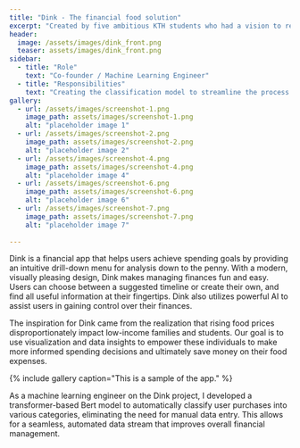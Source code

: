 ```yaml
---
title: "Dink - The financial food solution"
excerpt: "Created by five ambitious KTH students who had a vision to revolutionize finance, Dink takes the power and control of your finances away from the banks, and puts it – literally – in your hands! 👐"
header:
  image: /assets/images/dink_front.png
  teaser: assets/images/dink_front.png
sidebar:
  - title: "Role"
    text: "Co-founder / Machine Learning Engineer"
  - title: "Responsibilities"
    text: "Creating the classification model to streamline the process from reciept to insights."
gallery:
  - url: /assets/images/screenshot-1.png
    image_path: assets/images/screenshot-1.png
    alt: "placeholder image 1"
  - url: /assets/images/screenshot-2.png
    image_path: assets/images/screenshot-2.png
    alt: "placeholder image 2"
  - url: /assets/images/screenshot-4.png
    image_path: assets/images/screenshot-4.png
    alt: "placeholder image 4"
  - url: /assets/images/screenshot-6.png
    image_path: assets/images/screenshot-6.png
    alt: "placeholder image 6"
  - url: /assets/images/screenshot-7.png
    image_path: assets/images/screenshot-7.png
    alt: "placeholder image 7"
    
---
```


Dink is a financial app that helps users achieve spending goals by providing an intuitive drill-down menu for analysis down to the penny. With a modern, visually pleasing design, Dink makes managing finances fun and easy. Users can choose between a suggested timeline or create their own, and find all useful information at their fingertips. Dink also utilizes powerful AI to assist users in gaining control over their finances.

The inspiration for Dink came from the realization that rising food prices disproportionately impact low-income families and students. Our goal is to use visualization and data insights to empower these individuals to make more informed spending decisions and ultimately save money on their food expenses.

{% include gallery caption="This is a sample of the app." %}

As a machine learning engineer on the Dink project, I developed a transformer-based Bert model to automatically classify user purchases into various categories, eliminating the need for manual data entry. This allows for a seamless, automated data stream that improves overall financial management.


